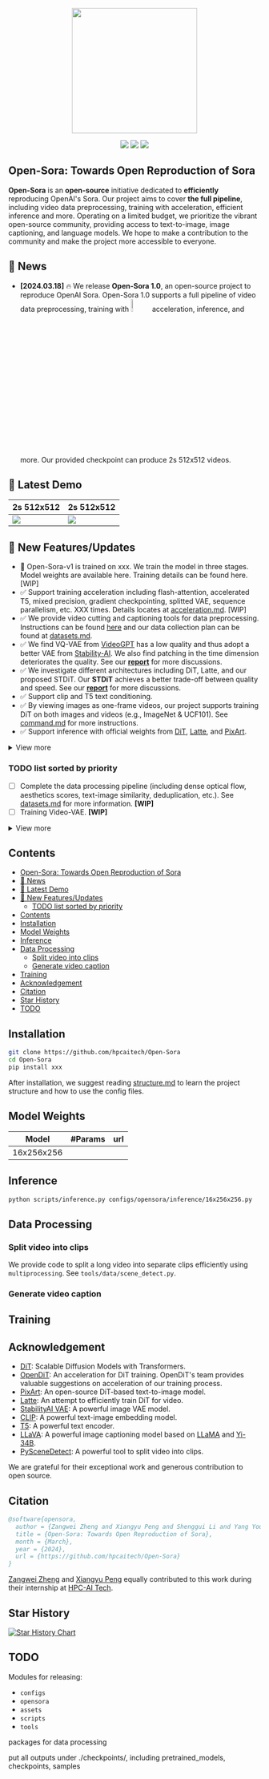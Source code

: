 <p align="center">
    <img src="./assets/readme/icon_new.png" width="250"/>
<p>

</p>
<div align="center">
    <a href="https://github.com/hpcaitech/Open-Sora/stargazers"><img src="https://img.shields.io/github/stars/hpcaitech/Open-Sora?style=social"></a>
    <a href="https://github.com/hpcaitech/public_assets/tree/main/colossalai/contact/slack"><img src="https://img.shields.io/badge/Slack-join-blueviolet?logo=slack&amp"></a>
    <a href="https://raw.githubusercontent.com/hpcaitech/public_assets/main/colossalai/img/WeChat.png"><img src="https://img.shields.io/badge/微信-加入-green?logo=wechat&amp"></a>
</div>

## Open-Sora: Towards Open Reproduction of Sora

**Open-Sora** is an **open-source** initiative dedicated to **efficiently** reproducing OpenAI's Sora. Our project aims to cover **the full pipeline**, including video data preprocessing, training with acceleration, efficient inference and more. Operating on a limited budget, we prioritize the vibrant open-source community, providing access to text-to-image, image captioning, and language models. We hope to make a contribution to the community and make the project more accessible to everyone.

## 📰 News

* **[2024.03.18]** 🔥 We release **Open-Sora 1.0**, an open-source project to reproduce OpenAI Sora.
Open-Sora 1.0 supports a full pipeline of video data preprocessing, training with
<a href="https://github.com/hpcaitech/ColossalAI"><img src="assets/readme/colossal_ai.png" width="8%" ></a> acceleration,
inference, and more. Our provided checkpoint can produce 2s 512x512 videos.

## 🎥 Latest Demo

| **2s 512x512**                                  | **2s 512x512**                                  |
| ----------------------------------------------- | ----------------------------------------------- |
| <img src="assets/readme/sample_0.gif" width=""> | <img src="assets/readme/sample_0.gif" width=""> |

## 🔆 New Features/Updates

- 📍 Open-Sora-v1 is trained on xxx. We train the model in three stages. Model weights are available here. Training details can be found here. [WIP]
- ✅ Support training acceleration including flash-attention, accelerated T5, mixed precision, gradient checkpointing, splitted VAE, sequence parallelism, etc. XXX times. Details locates at [acceleration.md](docs/acceleration.md). [WIP]
- ✅ We provide video cutting and captioning tools for data preprocessing. Instructions can be found [here](tools/data/README.md) and our data collection plan can be found at [datasets.md](docs/datasets.md).
- ✅ We find VQ-VAE from [VideoGPT](https://wilson1yan.github.io/videogpt/index.html) has a low quality and thus adopt a better VAE from [Stability-AI](https://huggingface.co/stabilityai/sd-vae-ft-mse-original). We also find patching in the time dimension deteriorates the quality. See our **[report](docs/report_v1.md)** for more discussions.
- ✅ We investigate different architectures including DiT, Latte, and our proposed STDiT. Our **STDiT** achieves a better trade-off between quality and speed. See our **[report](docs/report_v1.md)** for more discussions.
- ✅ Support clip and T5 text conditioning.
- ✅ By viewing images as one-frame videos, our project supports training DiT on both images and videos (e.g., ImageNet & UCF101). See [command.md](docs/command.md) for more instructions.
- ✅ Support inference with official weights from [DiT](https://github.com/facebookresearch/DiT), [Latte](https://github.com/Vchitect/Latte), and [PixArt](https://pixart-alpha.github.io/).

<details>
<summary>View more</summary>

- ✅ Refactor the codebase. See [structure.md](docs/structure.md) to learn the project structure and how to use the config files.

</details>

### TODO list sorted by priority

- [ ] Complete the data processing pipeline (including dense optical flow, aesthetics scores, text-image similarity, deduplication, etc.). See [datasets.md]() for more information. **[WIP]**
- [ ] Training Video-VAE. **[WIP]**

<details>
<summary>View more</summary>

- [ ] Support image and video conditioning.
- [ ] Evaluation pipeline.
- [ ] Incoporate a better scheduler, e.g., rectified flow in SD3.
- [ ] Support variable aspect ratios, resolutions, durations.
- [ ] Support SD3 when released.

</details>

## Contents

- [Open-Sora: Towards Open Reproduction of Sora](#open-sora-towards-open-reproduction-of-sora)
- [📰 News](#-news)
- [🎥 Latest Demo](#-latest-demo)
- [🔆 New Features/Updates](#-new-featuresupdates)
  - [TODO list sorted by priority](#todo-list-sorted-by-priority)
- [Contents](#contents)
- [Installation](#installation)
- [Model Weights](#model-weights)
- [Inference](#inference)
- [Data Processing](#data-processing)
  - [Split video into clips](#split-video-into-clips)
  - [Generate video caption](#generate-video-caption)
- [Training](#training)
- [Acknowledgement](#acknowledgement)
- [Citation](#citation)
- [Star History](#star-history)
- [TODO](#todo)

## Installation

```bash
git clone https://github.com/hpcaitech/Open-Sora
cd Open-Sora
pip install xxx
```

After installation, we suggest reading [structure.md](docs/structure.md) to learn the project structure and how to use the config files.

## Model Weights

| Model      | #Params | url |
| ---------- | ------- | --- |
| 16x256x256 |         |     |

## Inference

```bash
python scripts/inference.py configs/opensora/inference/16x256x256.py
```

## Data Processing

### Split video into clips

We provide code to split a long video into separate clips efficiently using `multiprocessing`. See `tools/data/scene_detect.py`.

### Generate video caption

## Training

## Acknowledgement

* [DiT](https://github.com/facebookresearch/DiT): Scalable Diffusion Models with Transformers.
* [OpenDiT](https://github.com/NUS-HPC-AI-Lab/OpenDiT): An acceleration for DiT training. OpenDiT's team provides valuable suggestions on acceleration of our training process.
* [PixArt](https://github.com/PixArt-alpha/PixArt-alpha): An open-source DiT-based text-to-image model.
* [Latte](https://github.com/Vchitect/Latte): An attempt to efficiently train DiT for video.
* [StabilityAI VAE](https://huggingface.co/stabilityai/sd-vae-ft-mse-original): A powerful image VAE model.
* [CLIP](https://github.com/openai/CLIP): A powerful text-image embedding model.
* [T5](https://github.com/google-research/text-to-text-transfer-transformer): A powerful text encoder.
* [LLaVA](https://github.com/haotian-liu/LLaVA): A powerful image captioning model based on [LLaMA](https://github.com/meta-llama/llama) and [Yi-34B](https://huggingface.co/01-ai/Yi-34B).
* [PySceneDetect](https://github.com/Breakthrough/PySceneDetect): A powerful tool to split video into clips.

We are grateful for their exceptional work and generous contribution to open source.

## Citation

```bibtex
@software{opensora,
  author = {Zangwei Zheng and Xiangyu Peng and Shenggui Li and Yang You},
  title = {Open-Sora: Towards Open Reproduction of Sora},
  month = {March},
  year = {2024},
  url = {https://github.com/hpcaitech/Open-Sora}
}
```

[Zangwei Zheng](https://github.com/zhengzangw) and [Xiangyu Peng](https://github.com/xyupeng) equally contributed to this work during their internship at [HPC-AI Tech](https://hpc-ai.com/).

## Star History

[![Star History Chart](https://api.star-history.com/svg?repos=hpcaitech/Open-Sora&type=Date)](https://star-history.com/#hpcaitech/Open-Sora&Date)

## TODO

Modules for releasing:

* `configs`
* `opensora`
* `assets`
* `scripts`
* `tools`

packages for data processing

put all outputs under ./checkpoints/, including pretrained_models, checkpoints, samples
